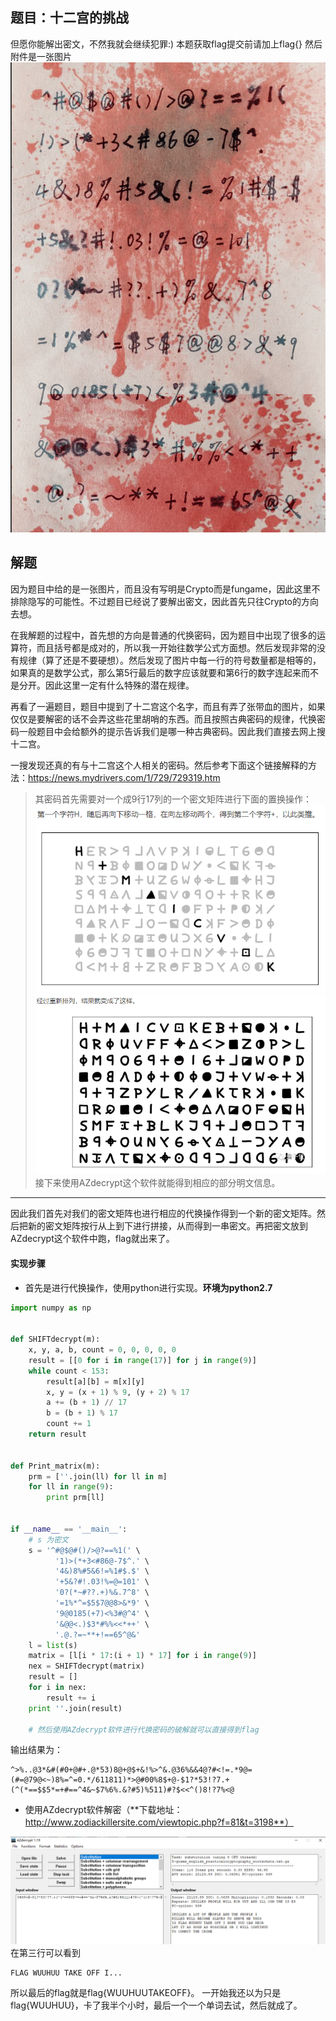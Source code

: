 ## 题目：十二宫的挑战
但愿你能解出密文，不然我就会继续犯罪:)
本题获取flag提交前请加上flag{}
然后附件是一张图片![](Twelve_palaces_of_serial_killers.png)

## 解题
因为题目中给的是一张图片，而且没有写明是Crypto而是fungame，因此这里不排除隐写的可能性。不过题目已经说了要解出密文，因此首先只往Crypto的方向去想。

在我解题的过程中，首先想的方向是普通的代换密码，因为题目中出现了很多的运算符，而且括号都是成对的，所以我一开始往数学公式方面想。然后发现非常的没有规律（算了还是不要硬想）。然后发现了图片中每一行的符号数量都是相等的，如果真的是数学公式，那么第5行最后的数字应该就要和第6行的数字连起来而不是分开。因此这里一定有什么特殊的潜在规律。

再看了一遍题目，题目中提到了十二宫这个名字，而且有弄了张带血的图片，如果仅仅是要解密的话不会弄这些花里胡哨的东西。而且按照古典密码的规律，代换密码一般题目中会给额外的提示告诉我们是哪一种古典密码。因此我们直接去网上搜十二宫。

一搜发现还真的有与十二宫这个人相关的密码。然后参考下面这个链接解释的方法：https://news.mydrivers.com/1/729/729319.htm

> 其密码首先需要对一个成9行17列的一个密文矩阵进行下面的置换操作：
![](scheme_1.PNG)
![](scheme_2.PNG)
接下来使用AZdecrypt这个软件就能得到相应的部分明文信息。

---
因此我们首先对我们的密文矩阵也进行相应的代换操作得到一个新的密文矩阵。然后把新的密文矩阵按行从上到下进行拼接，从而得到一串密文。再把密文放到AZdecrypt这个软件中跑，flag就出来了。

#### 实现步骤
* 首先是进行代换操作，使用python进行实现。**环境为python2.7**
```python
import numpy as np


def SHIFTdecrypt(m):
    x, y, a, b, count = 0, 0, 0, 0, 0
    result = [[0 for i in range(17)] for j in range(9)]
    while count < 153:
        result[a][b] = m[x][y]
        x, y = (x + 1) % 9, (y + 2) % 17
        a += (b + 1) // 17
        b = (b + 1) % 17
        count += 1
    return result


def Print_matrix(m):
    prm = [''.join(ll) for ll in m]
    for ll in range(9):
        print prm[ll]


if __name__ == '__main__':
    # s 为密文
    s = '^#@$@#()/>@?==%1(' \
          '1)>(*+3<#86@-7$^.' \
          '4&)8%#5&6!=%1#$.$' \
          '+5&?#!.03!%=@=101' \
          '0?(*~#??.+)%&.7^8' \
          '=1%*^=$5$7@@8>&*9' \
          '9@0185(+7)<%3#@^4' \
          '&@@<.)$3*#%%<<*++' \
          '.@.?=~**+!==65^@&'
    l = list(s)
    matrix = [l[i * 17:(i + 1) * 17] for i in range(9)]
    nex = SHIFTdecrypt(matrix)
    result = []
    for i in nex:
        result += i
    print ''.join(result)

    # 然后使用AZdecrypt软件进行代换密码的破解就可以直接得到flag
```
输出结果为：
```
^>%..@3*&#(#0+@#+.@*53)8@+@$+&!%>^&.@36%&&4@?#<!=.*9@=(#=@79@<~)8%=^=0.*/611811)*>@#00%8$+@-$1?*53!?7.+(^(*==$$5*=+#==^4&~$7%6%.&?#5)%511)#?$<<^()8!?7%<@
```

* 使用AZdecrypt软件解密（**下载地址：http://www.zodiackillersite.com/viewtopic.php?f=81&t=3198**）

![](AZdecrypt.PNG)
在第三行可以看到
```
FLAG WUUHUU TAKE OFF I...
```
所以最后的flag就是flag{WUUHUUTAKEOFF}。
一开始我还以为只是flag{WUUHUU}，卡了我半个小时，最后一个一个单词去试，然后就成了。